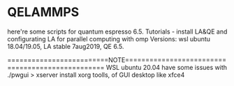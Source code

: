 # QELAMMPS
here're some scripts for quantum espresso 6.5.
Tutorials - install LA&QE and configurating LA for parallel computing with omp
Versions:
wsl ubuntu 18.04/19.05,
LA stable 7aug2019,
QE 6.5.

=========================NOTE=================================================
WSL ubuntu 20.04 have some issues with ./pwgui > xserver
install xorg toolls, of GUI desktop like xfce4
